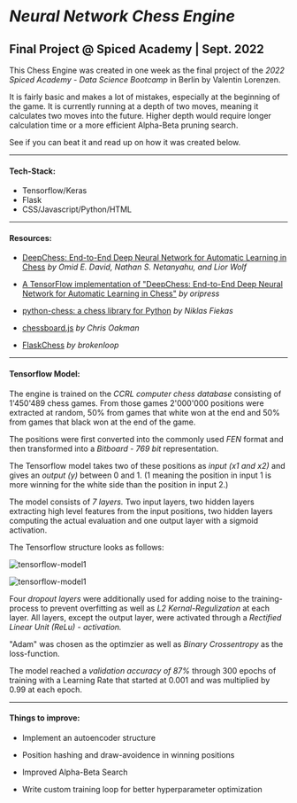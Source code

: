 # *Neural Network Chess Engine*
## Final Project @ Spiced Academy | Sept. 2022

This Chess Engine was created in one week as the final project of the *2022 Spiced Academy - Data Science Bootcamp* in Berlin by Valentin Lorenzen.

It is fairly basic and makes a lot of mistakes, especially at the beginning of the game. It is currently running at a depth of two moves, meaning it calculates two moves into the future. Higher depth would require longer calculation time or a more efficient Alpha-Beta pruning search.

See if you can beat it and read up on how it was created below. 

---

#### Tech-Stack:

- Tensorflow/Keras
- Flask
- CSS/Javascript/Python/HTML

---

#### Resources:
* [DeepChess: End-to-End Deep Neural Network for Automatic Learning in Chess](https://www.cs.tau.ac.il/~wolf/papers/deepchess.pdf)
*by Omid E. David, Nathan S. Netanyahu, and Lior Wolf*

* [A TensorFlow implementation of "DeepChess: End-to-End Deep Neural Network for Automatic Learning in Chess"](https://github.com/oripress/DeepChess)
*by oripress*

* [python-chess: a chess library for Python](https://python-chess.readthedocs.io/)
*by Niklas Fiekas*

* [chessboard.js](https://chessboardjs.com/)
*by Chris Oakman*

* [FlaskChess](https://github.com/brokenloop/FlaskChess/)
*by brokenloop*

---

#### Tensorflow Model:
The engine is trained on the *CCRL computer chess database* consisting of 1'450'489 chess games. From those games 2'000'000 positions were extracted at random, 50% from games that white won at the end and 50% from games that black won at the end of the game.

The positions were first converted into the commonly used *FEN* format and then transformed into a *Bitboard - 769 bit* representation.

The Tensorflow model takes two of these positions as *input (x1 and x2)* and gives an *output (y)* between 0 and 1.
(1 meaning the position in input 1 is more winning for the white side than the position in input 2.)

The model consists of *7 layers.* Two input layers, two hidden layers extracting high level features from the input positions, two hidden layers computing the actual evaluation and one output layer with a sigmoid activation.

The Tensorflow structure looks as follows:

![tensorflow-model1](https://i.ibb.co/0qsDds7/st.png)

![tensorflow-model1](https://i.ibb.co/3zYSJJP/index.png)

Four *dropout layers* were additionally used for adding noise to the training-process to prevent overfitting as well as *L2 Kernal-Regulization* at each layer. All layers, except the output layer, were activated through a *Rectified Linear Unit (ReLu) - activation.*

"Adam" was chosen as the optimzier as well as *Binary Crossentropy* as the loss-function.

The model reached a *validation accuracy of 87%* through 300 epochs of training with a Learning Rate that started at 0.001 and was multiplied by 0.99 at each epoch.

---

#### Things to improve:

- Implement an autoencoder structure

- Position hashing and draw-avoidence in winning positions

- Improved Alpha-Beta Search

- Write custom training loop for better hyperparameter optimization
